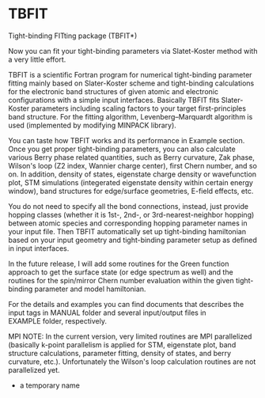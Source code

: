 # TBFIT
Tight-binding FITting package (TBFIT*)

Now you can fit your tight-binding parameters via Slatet-Koster method with a very little effort.

TBFIT is a scientific Fortran program for numerical tight-binding parameter fitting mainly based on Slater-Koster scheme and tight-binding calculations for the electronic band structures of given atomic and electronic configurations with a simple input interfaces. Basically TBFIT fits Slater-Koster parameters including scaling factors to your target first-principles band structure. For the fitting algorithm, Levenberg–Marquardt algorithm is used (implemented by modifying MINPACK library).

You can taste how TBFIT works and its performance in Example section. Once you get proper tight-binding parameters, you can also calculate various Berry phase related quantities, such as Berry curvature, Zak phase, Wilson's loop (Z2 index, Wannier charge center), first Chern number, and so on. In addition, density of states, eigenstate charge density or wavefunction plot, STM simulations (integerated eigenstate density within certain energy window), band structures for edge/surface geometries, E-field effects, etc.

You do not need to specify all the bond connections, instead, just provide hopping classes (whether it is 1st-, 2nd-, or 3rd-nearest-neighbor hopping) between atomic species and corresponding hopping parameter names in your input file. Then TBFIT automatically set up tight-binding hamiltonian based on your input geometry and tight-binding parameter setup as defined in input interfaces.

In the future release, I will add some routines for the Green function approach to get the surface state (or edge spectrum as well) and the routines for the spin/mirror Chern number evaluation within the given tight-binding parameter and model hamiltonian.

For the details and examples you can find documents that describes the input tags in MANUAL folder and several input/output files in EXAMPLE folder, respectively.

MPI NOTE: In the current version, very limited routines are MPI parallelized (basically k-point parallelism is applied for STM, eigenstate plot, band structure calculations, parameter fitting, density of states, and berry curvature, etc.). Unfortunately the Wilson's loop calculation routines are not parallelized yet.

* a temporary name
